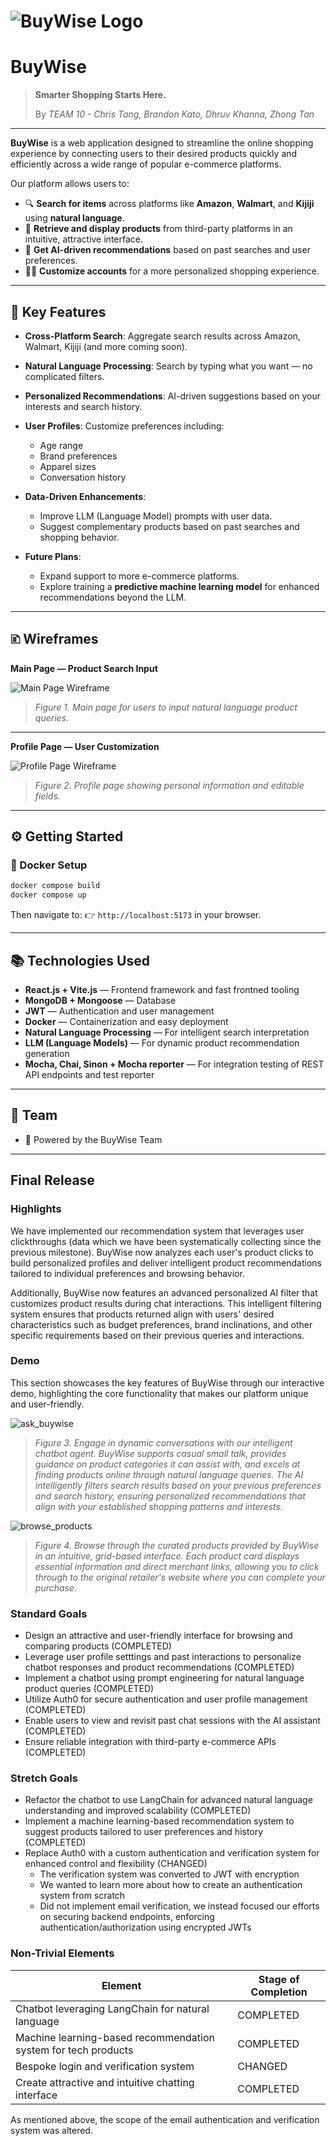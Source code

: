 # ![BuyWise Logo](https://i.imgur.com/dT2YmiJ.png)

# **BuyWise**

> **Smarter Shopping Starts Here.**
>
> By *TEAM 10 - Chris Tang, Brandon Kato, Dhruv Khanna, Zhong Tan*

---

**BuyWise** is a web application designed to streamline the online shopping experience by connecting users to their desired products quickly and efficiently across a wide range of popular e-commerce platforms.

Our platform allows users to:

* 🔍 **Search for items** across platforms like **Amazon**, **Walmart**, and **Kijiji** using **natural language**.
* 🛒 **Retrieve and display products** from third-party platforms in an intuitive, attractive interface.
* 🤖 **Get AI-driven recommendations** based on past searches and user preferences.
* 🧑‍💻 **Customize accounts** for a more personalized shopping experience.

---

## 🚀 **Key Features**

* **Cross-Platform Search**: Aggregate search results across Amazon, Walmart, Kijiji (and more coming soon).
* **Natural Language Processing**: Search by typing what you want — no complicated filters.
* **Personalized Recommendations**: AI-driven suggestions based on your interests and search history.
* **User Profiles**: Customize preferences including:

  * Age range
  * Brand preferences
  * Apparel sizes
  * Conversation history
* **Data-Driven Enhancements**:

  * Improve LLM (Language Model) prompts with user data.
  * Suggest complementary products based on past searches and shopping behavior.
* **Future Plans**:

  * Expand support to more e-commerce platforms.
  * Explore training a **predictive machine learning model** for enhanced recommendations beyond the LLM.

---

## 🗈️ **Wireframes**

**Main Page — Product Search Input**

![Main Page Wireframe](wireframe_prompt.png)

> *Figure 1. Main page for users to input natural language product queries.*

---

**Profile Page — User Customization**

![Profile Page Wireframe](wireframe_profile.png)

> *Figure 2. Profile page showing personal information and editable fields.*

---

## ⚙️ **Getting Started**

### 🐳 Docker Setup

```bash
docker compose build
docker compose up
```

Then navigate to:
👉 `http://localhost:5173` in your browser.

---

## 📚 **Technologies Used**

* **React.js + Vite.js** — Frontend framework and fast frontned tooling
* **MongoDB + Mongoose** — Database
* **JWT** — Authentication and user management
* **Docker** — Containerization and easy deployment
* **Natural Language Processing** — For intelligent search interpretation
* **LLM (Language Models)** — For dynamic product recommendation generation
* **Mocha, Chai, Sinon + Mocha reporter** — For integration testing of REST API endpoints and test reporter

---

## 👥 **Team**

* 🚀 Powered by the BuyWise Team

---

## **Final Release**

### **Highlights**

We have implemented our recommendation system that leverages user clickthroughs (data which we have been systematically collecting since the previous milestone). BuyWise now analyzes each user's product clicks to build personalized profiles and deliver intelligent product recommendations tailored to individual preferences and browsing behavior.

Additionally, BuyWise now features an advanced personalized AI filter that customizes product results during chat interactions. This intelligent filtering system ensures that products returned align with users' desired characteristics such as budget preferences, brand inclinations, and other specific requirements based on their previous queries and interactions.

### **Demo**

This section showcases the key features of BuyWise through our interactive demo, highlighting the core functionality that makes our platform unique and user-friendly.

![ask_buywise](demo_pics/ask_buywise.png)

> *Figure 3. Engage in dynamic conversations with our intelligent chatbot agent. BuyWise supports casual small talk, provides guidance on product categories it can assist with, and excels at finding products online through natural language queries. The AI intelligently filters search results based on your previous preferences and search history, ensuring personalized recommendations that align with your established shopping patterns and interests.*

![browse_products](demo_pics/browse_products.png)

> *Figure 4. Browse through the curated products provided by BuyWise in an intuitive, grid-based interface. Each product card displays essential information and direct merchant links, allowing you to click through to the original retailer's website where you can complete your purchase.*

### **Standard Goals**

- Design an attractive and user-friendly interface for browsing and comparing products (COMPLETED)
-  Leverage user profile setttings and past interactions to personalize chatbot responses and product recommendations (COMPLETED)
- Implement a chatbot using prompt engineering for natural language product queries (COMPLETED)
- Utilize Auth0 for secure authentication and user profile management (COMPLETED)
- Enable users to view and revisit past chat sessions with the AI assistant (COMPLETED)
- Ensure reliable integration with third-party e-commerce APIs (COMPLETED)

### **Stretch Goals**

- Refactor the chatbot to use LangChain for advanced natural language understanding and improved scalability (COMPLETED)
- Implement a machine learning-based recommendation system to suggest products tailored to user preferences and history (COMPLETED)
- Replace Auth0 with a custom authentication and verification system for enhanced control and flexibility (CHANGED)
  - The verification system was converted to JWT with encryption
  - We wanted to learn more about how to create an authentication system from scratch
  - Did not implement email verification, we instead focused our efforts on securing backend endpoints, enforcing authentication/authorization using encrypted JWTs

### **Non-Trivial Elements**

| Element                                      | Stage of Completion   |
|----------------------------------------------------------|----------------------|
| Chatbot leveraging LangChain for natural language         | COMPLETED            |
| Machine learning-based recommendation system for tech products              | COMPLETED       |
| Bespoke login and verification system                    | CHANGED           |
| Create attractive and intuitive chatting interface                 | COMPLETED            |

As mentioned above, the scope of the email authentication and verification system was altered.